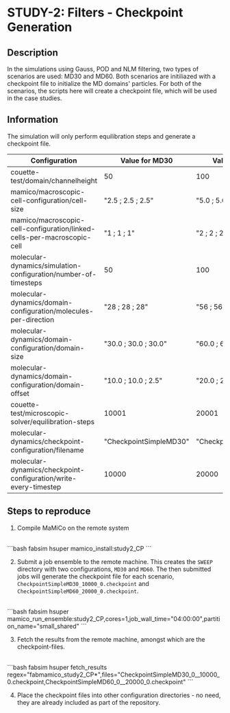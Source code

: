 # STUDY-2: Filters - Checkpoint Generation


## Description

In the simulations using Gauss, POD and NLM filtering, two types of scenarios are used: MD30 and MD60.
Both scenarios are initiliazed with a checkpoint file to initialize the MD domains' particles.
For both of the scenarios, the scripts here will create a checkpoint file, which will be used in the case studies.

## Information

The simulation will only perform equilibration steps and generate a checkpoint file.

| Configuration                                                           | Value for MD30              | Value for MD60              |
|-------------------------------------------------------------------------|-----------------------------|-----------------------------|
| couette-test/domain/channelheight                                       | 50                          | 100                         |
| mamico/macroscopic-cell-configuration/cell-size                         | "2.5 ; 2.5 ; 2.5"           | "5.0 ; 5.0 ; 5.0"           |
| mamico/macroscopic-cell-configuration/linked-cells-per-macroscopic-cell | "1 ; 1 ; 1"                 | "2 ; 2 ; 2"                 |
| molecular-dynamics/simulation-configuration/number-of-timesteps         | 50                          | 100                         |
| molecular-dynamics/domain-configuration/molecules-per-direction         | "28 ; 28 ; 28"              | "56 ; 56 ; 56"              |
| molecular-dynamics/domain-configuration/domain-size                     | "30.0 ; 30.0 ; 30.0"        | "60.0 ; 60.0 ; 60.0"        |
| molecular-dynamics/domain-configuration/domain-offset                   | "10.0 ; 10.0 ; 2.5"         | "20.0 ; 20.0 ; 5.0"         |
| couette-test/microscopic-solver/equilibration-steps                     | 10001                       | 20001                       |
| molecular-dynamics/checkpoint-configuration/filename                    | "CheckpointSimpleMD30"      | "CheckpointSimpleMD60"      |
| molecular-dynamics/checkpoint-configuration/write-every-timestep        | 10000                       | 20000                       |


## Steps to reproduce

1. Compile MaMiCo on the remote system
<br>
    ```bash
    fabsim hsuper mamico_install:study2_CP
    ```

2. Submit a job ensemble to the remote machine.
   This creates the `SWEEP` directory with two configurations, `MD30` and `MD60`.
   The then submitted jobs will generate the checkpoint file for each scenario,
   `CheckpointSimpleMD30_10000_0.checkpoint` and `CheckpointSimpleMD60_20000_0.checkpoint`.
<br>
    ```bash
    fabsim hsuper mamico_run_ensemble:study2_CP,cores=1,job_wall_time="04:00:00",partition_name="small_shared"
    ```

3. Fetch the results from the remote machine, amongst which are the checkpoint-files.
<br>
    ```bash
    fabsim hsuper fetch_results regex="fabmamico_study2_CP*",files="CheckpointSimpleMD30_0__10000_0.checkpoint,CheckpointSimpleMD60_0__20000_0.checkpoint"
    ```

4. Place the checkpoint files into other configuration directories - no need, they are already included as part of the repository.
